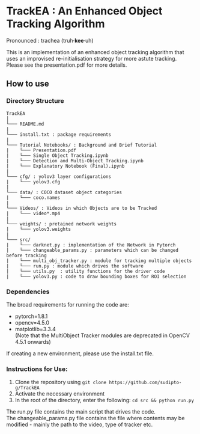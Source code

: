 # TrackEA : An Enhanced Object Tracking Algorithm

Pronounced : trachea (truh·**kee**·uh)  
  
  
This is an implementation of an enhanced object tracking algorithm that uses an improvised re-initialisation strategy for more astute tracking.  
Please see the presentation.pdf for more details.  

## How to use

### Directory Structure

```
TrackEA
│   
└─── README.md
|
└─── install.txt : package requirements 
|
└─── Tutorial Notebooks/ : Background and Brief Tutorial 
|    └─── Presentation.pdf
|    └─── Single Object Tracking.ipynb
|    └─── Detection and Multi-Object Tracking.ipynb
|    └─── Explanatory Notebook (Final).ipynb
|
└─── cfg/ : yolov3 layer configurations
|    └─── yolov3.cfg
|
└─── data/ : COCO dataset object categories
|    └─── coco.names
|
└─── Videos/ : Videos in which Objects are to be Tracked 
|    └─── video*.mp4
|
└─── weights/ : pretained network weights  
|    └─── yolov3.weights
|
└─── src/
|    └─── darknet.py : implementation of the Network in Pytorch
|    └─── changeable_params.py : parameters which can be changed before tracking 
|    └─── multi_obj_tracker.py : module for tracking multiple objects 
|    └─── run.py : module which drives the software
|    └─── utils.py  : utility functions for the driver code
|    └─── yolov3.py : code to draw bounding boxes for ROI selection   
```

### Dependencies
The broad requirements for running the code are:
* pytorch=1.8.1
* opencv=4.5.0
* matplotlib=3.3.4   
(Note that the MultiObject Tracker modules are deprecated in OpenCV 4.5.1 onwards)
  
If creating a new environment, please use the install.txt file.  

### Instructions for Use:
1. Clone the repository using ```git clone https://github.com/sudipto-g/TrackEA```
2. Activate the necessary environment
3. In the root of the directory, enter the following: ```cd src && python run.py```  
  
    
    
The run.py file contains the main script that drives the code.  
The changeable_params.py file contains the file where contents may be modified - mainly the path to the video, type of tracker etc.  
